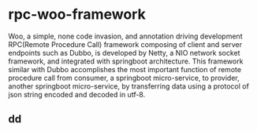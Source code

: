 # rpc-woo-framework
Woo, a simple, none code invasion, and annotation driving development RPC(Remote Procedure Call) framework composing of client and server endpoints such as Dubbo, is developed by Netty, a NIO network socket framework, and integrated with springboot architecture.
This framework similar with Dubbo accomplishes the most important function of remote procedure call from consumer, a springboot micro-service, to provider, another springboot micro-service, by transferring data using a protocol of json string encoded and decoded in utf-8.

## dd
